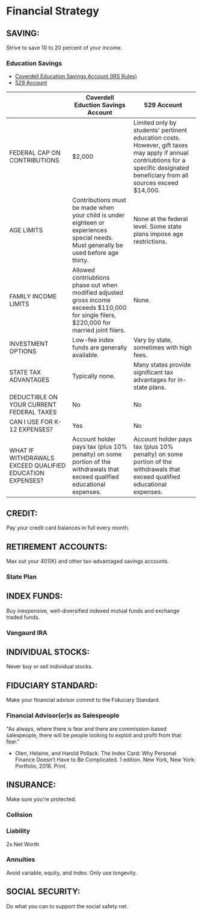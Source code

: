 # Financial Strategy



## SAVING: 
Strive to save 10 to 20 percent of your income.

### Education Savings
- [Coverdell Education Savings Account (IRS Rules)](https://www.irs.gov/publications/p970/ch07.html)
- [529 Account](https://www.collegeadvantage.com/new-to-collegeadvantage/why-collegeadvantage-529)

|  | Coverdell Eduction Savings Account  |529 Account  |
|-------------------------------|-------------------------------------|-------------|
| FEDERAL CAP ON CONTRIBUTIONS  | $2,000  | Limited only by students' pertinent education costs. However, gift taxes may apply if annual contriubtions for a specific designated beneficiary from all sources exceed $14,000. |
| AGE LIMITS  | Contributions must be made when your child is under eighteen or experiences special needs. Must generally be used before age thirty.  | None at the federal level. Some state plans impose age restrictions.  |
| FAMILY INCOME LIMITS  | Allowed contriubtions phase out when modified adjusted gross income exceeds $110,000 for single filers, $220,000 for married joint filers. | None.  |
| INVESTMENT OPTIONS  | Low-fee index funds are generally available.  | Vary by state, sometimes with high fees.  |
| STATE TAX ADVANTAGES  | Typically none.  | Many states provide significant tax advantages for in-state plans.  |
| DEDUCTIBLE ON YOUR CURRENT FEDERAL TAXES  | No  | No  |
| CAN I USE FOR K-12 EXPENSES?  | Yes  | No  |
| WHAT IF WITHDRAWALS EXCEED QUALIFIED EDUCATION EXPENSES? | Account holder pays tax (plus 10% penalty) on some portion of the withdrawals that exceed qualified educational expenses.  | Account holder pays tax (plus 10% penalty) on some portion of the withdrawals that exceed qualified educational expenses.  |


## CREDIT: 
Pay your credit card balances in full every month.

## RETIREMENT ACCOUNTS: 
Max out your 401(K) and other tax-advantaged savings accounts.

### State Plan

## INDEX FUNDS: 
Buy inexpensive, well-diversified indexed mutual funds and exchange traded funds.

### Vangaurd IRA

## INDIVIDUAL STOCKS: 
Never buy or sell individual stocks.

## FIDUCIARY STANDARD: 
Make your financial advisor commit to the Fiduciary Standard.

### Financial Advisor(er)s as Salespeople
"As always, where there is fear and there are commission-based salespeople, there will be people looking to exploit and profit from that fear."

- Olen, Helaine, and Harold Pollack. The Index Card: Why Personal Finance Doesn’t Have to Be Complicated. 1 edition. New York, New York: Portfolio, 2016. Print.

## INSURANCE: 
Make sure you're protected.

### Collision

### Liability
2x Net Worth

### Annuities

Avoid variable, equity, and index. 
Only use longevity.

## SOCIAL SECURITY: 
Do what you can to support the social safety net.

